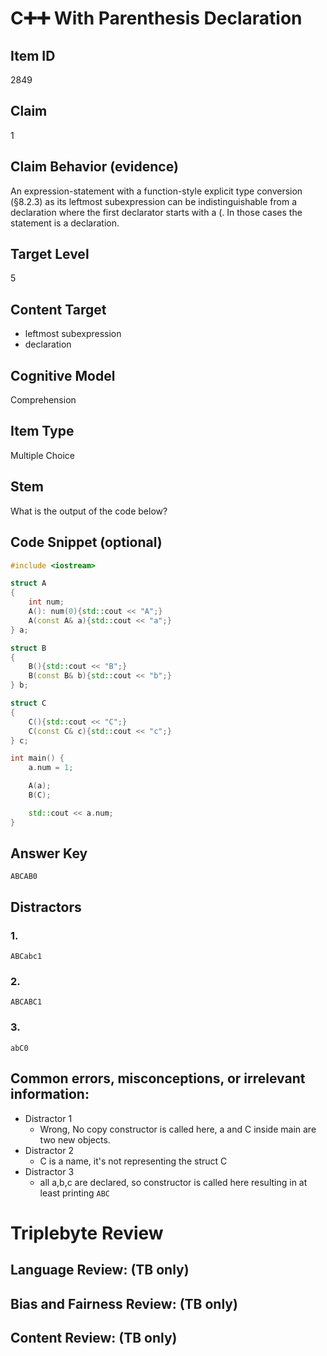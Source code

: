 # C➕➕ With Parenthesis Declaration

## Item ID
2849

## Claim
1

## Claim Behavior (evidence)
An expression-statement with a function-style explicit type conversion (§8.2.3) as its leftmost subexpression can be indistinguishable from a declaration where the first declarator starts with a (. In those cases the statement is a declaration.

## Target Level
5

## Content Target
- leftmost subexpression
- declaration

## Cognitive Model
Comprehension

## Item Type
Multiple Choice

## Stem
What is the output of the code below?

## Code Snippet (optional)
```cpp
#include <iostream>

struct A 
{ 
    int num;
    A(): num(0){std::cout << "A";} 
    A(const A& a){std::cout << "a";} 
} a;

struct B 
{     
    B(){std::cout << "B";} 
    B(const B& b){std::cout << "b";} 
} b;

struct C 
{ 
    C(){std::cout << "C";} 
    C(const C& c){std::cout << "c";} 
} c;

int main() {
    a.num = 1;

    A(a);
    B(C);

    std::cout << a.num;
}
```

## Answer Key
`ABCAB0`

## Distractors

### 1.
`ABCabc1`

### 2.
`ABCABC1`

### 3.
`abC0`

## Common errors, misconceptions, or irrelevant information:
- Distractor 1
    - Wrong, No copy constructor is called here, a and C inside main are two new objects.
- Distractor 2
    - C is a name, it's not representing the struct C
- Distractor 3
    - all a,b,c are declared, so constructor is called here resulting in at least printing `ABC`

# Triplebyte Review

## Language Review: (TB only)

## Bias and Fairness Review: (TB only)

## Content Review: (TB only)

